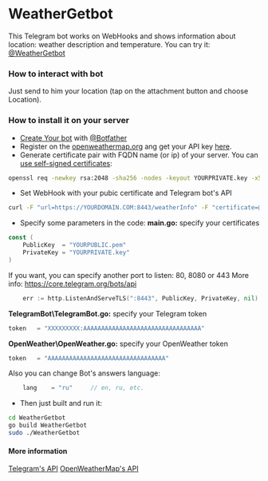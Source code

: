 # WeatherGetbot

This Telegram bot works on WebHooks and shows information about location: weather description and temperature.
You can try it: [@WeatherGetbot](https://t.me/WeatherGetbot)

### How to interact with bot
Just send to him your location (tap on the attachment button and choose Location).

### How to install it on your server
  - [Create Your bot](https://core.telegram.org/bots#6-botfather) with [@Botfather](https://t.me/BotFather)
  - Register on the [openweathermap.org](https://home.openweathermap.org/users/sign_up) ang get your API key [here](https://home.openweathermap.org/api_keys).
  - Generate certificate pair with FQDN name (or ip) of your server. You can [use self-signed certificates](https://core.telegram.org/bots/self-signed):
```sh
openssl req -newkey rsa:2048 -sha256 -nodes -keyout YOURPRIVATE.key -x509 -days 365 -out YOURPUBLIC.pem -subj "/C=RU/ST=MSC/L=Moscow/O=No/CN=YOURDOMAIN.COM"
```
  - Set WebHook with your pubic certificate and Telegram bot's API
```sh
curl -F "url=https://YOURDOMAIN.COM:8443/weatherInfo" -F "certificate=@YOURPUBLIC.pem" "https://api.telegram.org/botXXXXXXXXX:AAAAAAAAAAAAAAAAAAAAAAAA/setwebhook"
```
  - Specify some parameters in the code:
**main.go:** specify your certificates
```go
const (
	PublicKey  = "YOURPUBLIC.pem"
	PrivateKey = "YOURPRIVATE.key"
)
```
If you want, you can specify another port to listen: 80, 8080 or 443
More info: https://core.telegram.org/bots/api
```go
	err := http.ListenAndServeTLS(":8443", PublicKey, PrivateKey, nil)
```
**TelegramBot\TelegramBot.go:** specify your Telegram token
```go
token   = "XXXXXXXXX:AAAAAAAAAAAAAAAAAAAAAAAAAAAAAAAAA"
```
**OpenWeather\OpenWeather.go:** specify your OpenWeather token
```go
token   = "AAAAAAAAAAAAAAAAAAAAAAAAAAAAAAAAA"
```
Also you can change Bot's answers language:
```go
    lang    = "ru"     // en, ru, etc.
```
  - Then just built and run it:
```bash
cd WeatherGetbot
go build WeatherGetbot
sudo ./WeatherGetbot
```

#### More information
[Telegram's API](https://core.telegram.org/bots/api)
[OpenWeatherMap's API](https://openweathermap.org/current)
